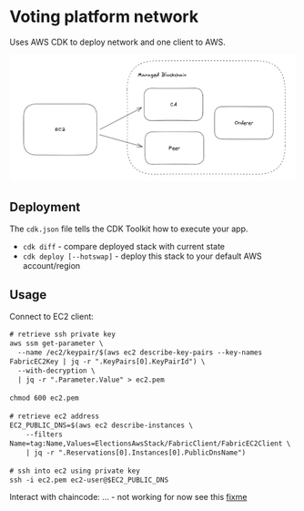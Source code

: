 # Voting platform network

Uses AWS CDK to deploy network and one client to AWS.

![diagram](./diagram.png)

## Deployment

The `cdk.json` file tells the CDK Toolkit how to execute your app.

 * `cdk diff` - compare deployed stack with current state 
 * `cdk deploy [--hotswap]` - deploy this stack to your default AWS account/region

## Usage

Connect to EC2 client:
```shell
# retrieve ssh private key
aws ssm get-parameter \
  --name /ec2/keypair/$(aws ec2 describe-key-pairs --key-names FabricEC2Key | jq -r ".KeyPairs[0].KeyPairId") \
  --with-decryption \
  | jq -r ".Parameter.Value" > ec2.pem

chmod 600 ec2.pem

# retrieve ec2 address
EC2_PUBLIC_DNS=$(aws ec2 describe-instances \
    --filters Name=tag:Name,Values=ElectionsAwsStack/FabricClient/FabricEC2Client \
    | jq -r ".Reservations[0].Instances[0].PublicDnsName")

# ssh into ec2 using private key
ssh -i ec2.pem ec2-user@$EC2_PUBLIC_DNS
```

Interact with chaincode:
... - not working for now see this [fixme](./resources/client-data.sh#L95)
